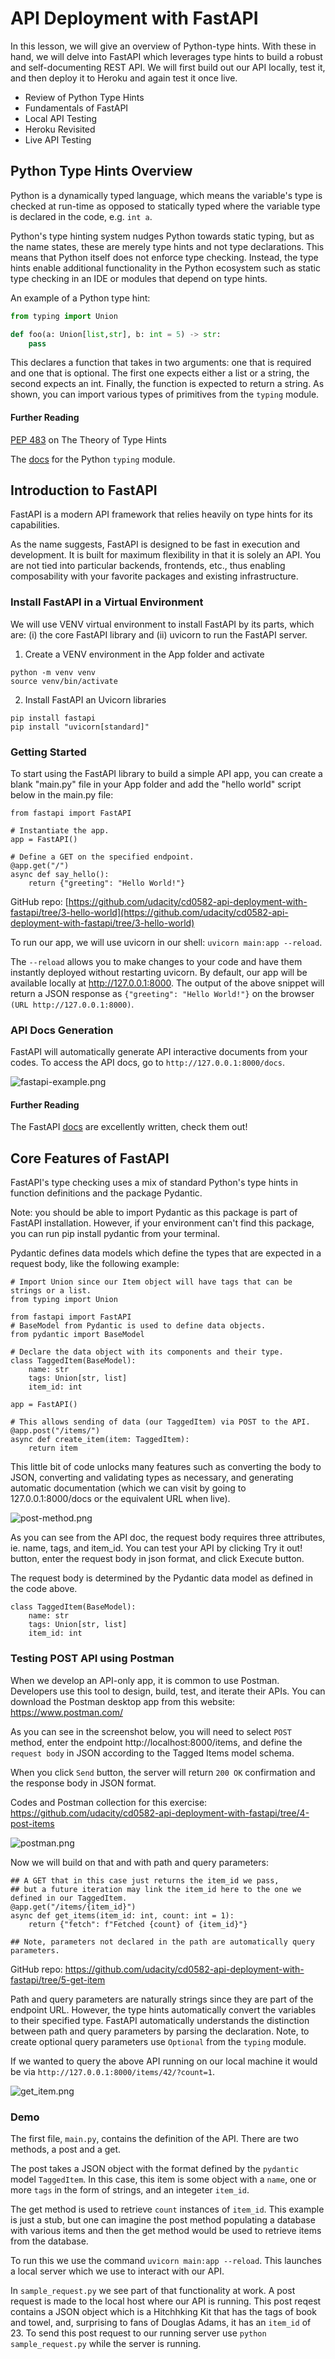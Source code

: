 # API Deployment with FastAPI

In this lesson, we will give an overview of Python-type hints. With these in hand, we will delve into FastAPI which leverages type hints to build a robust and self-documenting REST API. We will first build out our API locally, test it, and then deploy it to Heroku and again test it once live.

- Review of Python Type Hints
- Fundamentals of FastAPI
- Local API Testing
- Heroku Revisited
- Live API Testing

## Python Type Hints Overview

Python is a dynamically typed language, which means the variable's type is checked at run-time as opposed to statically typed where the variable type is declared in the code, e.g. `int a`.

Python's type hinting system nudges Python towards static typing, but as the name states, these are merely type hints and not type declarations. This means that Python itself does not enforce type checking. Instead, the type hints enable additional functionality in the Python ecosystem such as static type checking in an IDE or modules that depend on type hints.

An example of a Python type hint:

```python
from typing import Union

def foo(a: Union[list,str], b: int = 5) -> str:
    pass
```

This declares a function that takes in two arguments: one that is required and one that is optional. The first one expects either a list or a string, the second expects an int. Finally, the function is expected to return a string. As shown, you can import various types of primitives from the `typing` module.

#### Further Reading

[PEP 483](https://peps.python.org/pep-0483/) on The Theory of Type Hints

The [docs](https://docs.python.org/3/library/typing.html) for the Python `typing` module.

## Introduction to FastAPI

FastAPI is a modern API framework that relies heavily on type hints for its capabilities.

As the name suggests, FastAPI is designed to be fast in execution and development. It is built for maximum flexibility in that it is solely an API. You are not tied into particular backends, frontends, etc., thus enabling composability with your favorite packages and existing infrastructure.

### Install FastAPI in a Virtual Environment
We will use VENV virtual environment to install FastAPI by its parts, which are: (i) the core FastAPI library and (ii) uvicorn to run the FastAPI server.

1. Create a VENV environment in the App folder and activate
```
python -m venv venv
source venv/bin/activate
```

2. Install FastAPI an Uvicorn libraries
```
pip install fastapi
pip install "uvicorn[standard]"
```

### Getting Started
To start using the FastAPI library to build a simple API app, you can create a blank "main.py" file in your App folder and add the "hello world" script below in the main.py file:

```
from fastapi import FastAPI

# Instantiate the app.
app = FastAPI()

# Define a GET on the specified endpoint.
@app.get("/")
async def say_hello():
    return {"greeting": "Hello World!"}
```

GitHub repo: [https://github.com/udacity/cd0582-api-deployment-with-fastapi/tree/3-hello-world](https://github.com/udacity/cd0582-api-deployment-with-fastapi/tree/3-hello-world)

To run our app, we will use uvicorn in our shell: `uvicorn main:app --reload`.

The `--reload` allows you to make changes to your code and have them instantly deployed without restarting uvicorn.
By default, our app will be available locally at http://127.0.0.1:8000. The output of the above snippet will return a JSON response as `{"greeting": "Hello World!"}` on the browser `(URL http://127.0.0.1:8000)`.

### API Docs Generation
FastAPI will automatically generate API interactive documents from your codes. To access the API docs, go to `http://127.0.0.1:8000/docs`.

![fastapi-example.png](figs/fastapi-example.png)

#### Further Reading
The FastAPI [docs](https://fastapi.tiangolo.com/) are excellently written, check them out!

## Core Features of FastAPI

FastAPI's type checking uses a mix of standard Python's type hints in function definitions and the package Pydantic.

Note: you should be able to import Pydantic as this package is part of FastAPI installation. However, if your environment can't find this package, you can run pip install pydantic from your terminal.

Pydantic defines data models which define the types that are expected in a request body, like the following example:
```
# Import Union since our Item object will have tags that can be strings or a list.
from typing import Union 

from fastapi import FastAPI
# BaseModel from Pydantic is used to define data objects.
from pydantic import BaseModel

# Declare the data object with its components and their type.
class TaggedItem(BaseModel):
    name: str
    tags: Union[str, list] 
    item_id: int

app = FastAPI()

# This allows sending of data (our TaggedItem) via POST to the API.
@app.post("/items/")
async def create_item(item: TaggedItem):
    return item
```

This little bit of code unlocks many features such as converting the body to JSON, converting and validating types as necessary, and generating automatic documentation (which we can visit by going to 127.0.0.1:8000/docs or the equivalent URL when live).

![post-method.png](figs/post-method.png)

As you can see from the API doc, the request body requires three attributes, ie. name, tags, and item_id. You can test your API by clicking Try it out! button, enter the request body in json format, and click Execute button.

The request body is determined by the Pydantic data model as defined in the code above.

```
class TaggedItem(BaseModel):
    name: str
    tags: Union[str, list]
    item_id: int
```

### Testing POST API using Postman
When we develop an API-only app, it is common to use Postman. Developers use this tool to design, build, test, and iterate their APIs. You can download the Postman desktop app from this website: https://www.postman.com/

As you can see in the screenshot below, you will need to select `POST` method, enter the endpoint http://localhost:8000/items, and define the `request body` in JSON according to the Tagged Items model schema.

When you click `Send` button, the server will return `200 OK` confirmation and the response body in JSON format.

Codes and Postman collection for this exercise: https://github.com/udacity/cd0582-api-deployment-with-fastapi/tree/4-post-items

![postman.png](figs/postman.png)


Now we will build on that and with path and query parameters:

```
## A GET that in this case just returns the item_id we pass, 
## but a future iteration may link the item_id here to the one we defined in our TaggedItem.
@app.get("/items/{item_id}")
async def get_items(item_id: int, count: int = 1):
    return {"fetch": f"Fetched {count} of {item_id}"}

## Note, parameters not declared in the path are automatically query parameters.
```

GitHub repo: https://github.com/udacity/cd0582-api-deployment-with-fastapi/tree/5-get-item

Path and query parameters are naturally strings since they are part of the endpoint URL. However, the type hints automatically convert the variables to their specified type. FastAPI automatically understands the distinction between path and query parameters by parsing the declaration. Note, to create optional query parameters use `Optional` from the `typing` module.

If we wanted to query the above API running on our local machine it would be via `http://127.0.0.1:8000/items/42/?count=1`.

![get_item.png](figs/get_item.png)

### Demo

The first file, `main.py`, contains the definition of the API. There are two methods, a post and a get.

The post takes a JSON object with the format defined by the `pydantic` model `TaggedItem`. In this case, this item is some object with a `name`, one or more `tags` in the form of strings, and an integeter `item_id`.

The get method is used to retrieve `count` instances of `item_id`. This example is just a stub, but one can imagine the post method populating a database with various items and then the get method would be used to retrieve items from the database.

To run this we use the command `uvicorn main:app --reload`. This launches a local server which we use to interact with our API.

In `sample_request.py` we see part of that functionality at work. A post request is made to the local host where our API is running. This post reqest contains a JSON object which is a Hitchhking Kit that has the tags of book and towel, and, surprising to fans of Douglas Adams, it has an `item_id` of 23. To send this post request to our running server use `python sample_request.py` while the server is running.



